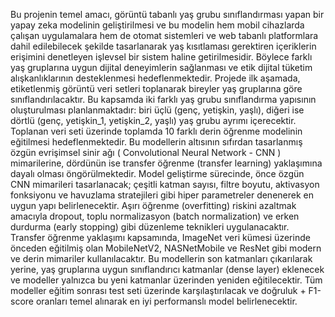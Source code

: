 Bu projenin temel amacı, görüntü tabanlı yaş grubu sınıflandırması yapan bir yapay zeka modelinin geliştirilmesi
ve bu modelin hem mobil cihazlarda çalışan uygulamalara hem de otomat sistemleri ve web tabanlı platformlara
dahil edilebilecek şekilde tasarlanarak yaş kısıtlaması gerektiren içeriklerin erişimini denetleyen işlevsel bir sistem
haline getirilmesidir. Böylece farklı yaş gruplarına uygun dijital deneyimlerin sağlanması ve etik dijital tüketim
alışkanlıklarının desteklenmesi hedeflenmektedir.
Projede ilk aşamada, etiketlenmiş görüntü veri setleri toplanarak bireyler yaş gruplarına göre sınıflandırılacaktır.
Bu kapsamda iki farklı yaş grubu sınıflandırma yapısının oluşturulması planlanmaktadır: biri üçlü (genç, yetişkin,
yaşlı), diğeri ise dörtlü (genç, yetişkin_1, yetişkin_2, yaşlı) yaş grubu ayrımı içerecektir. Toplanan veri seti
üzerinde toplamda 10 farklı derin öğrenme modelinin eğitilmesi hedeflenmektedir. Bu modellerin altısının sıfırdan
tasarlanmış özgün evrişimsel sinir ağı ( Convolutional Neural Network - CNN ) mimarilerine, dördünün ise transfer
öğrenme (transfer learning) yaklaşımına dayalı olması öngörülmektedir.
Model geliştirme sürecinde, önce özgün CNN mimarileri tasarlanacak; çeşitli katman sayısı, filtre boyutu,
aktivasyon fonksiyonu ve havuzlama stratejileri gibi hiper parametreler denenerek en uygun yapı belirlenecektir.
Aşırı öğrenme (overfitting) riskini azaltmak amacıyla dropout, toplu normalizasyon (batch normalization) ve erken
durdurma (early stopping) gibi düzenleme teknikleri uygulanacaktır.
Transfer öğrenme yaklaşımı kapsamında, ImageNet veri kümesi üzerinde önceden eğitilmiş olan MobileNetV2,
NASNetMobile ve ResNet gibi modern ve derin mimariler kullanılacaktır. Bu modellerin son katmanları çıkarılarak
yerine, yaş gruplarına uygun sınıflandırıcı katmanlar (dense layer) eklenecek ve modeller yalnızca bu yeni
katmanlar üzerinden yeniden eğitilecektir.
Tüm modeller eğitim sonrası test seti üzerinde karşılaştırılacak ve doğruluk + F1-score oranları temel alınarak en
iyi performanslı model belirlenecektir.
